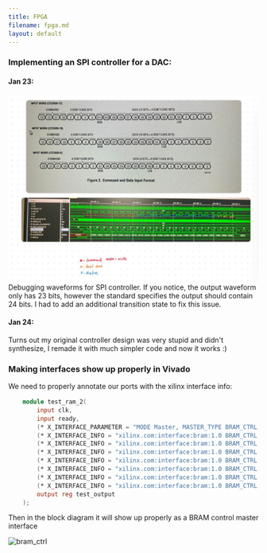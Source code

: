 ```yaml
---
title: FPGA
filename: fpga.md
layout: default
---
```


### Implementing an SPI controller for a DAC:

#### Jan 23:

![spi_debug](/photos/spi_debug.jpg)
Debugging waveforms for SPI controller. If you notice, the output waveform only has 23 bits, however the standard specifies the output
should contain 24 bits. I had to add an additional transition state to fix this issue.

#### Jan 24:

Turns out my original controller design was very stupid and didn't synthesize, I remade it with much simpler code and now it works :)


### Making interfaces show up properly in Vivado

We need to properly annotate our ports with the xilinx interface info:

```verilog
    module test_ram_2(
        input clk,
        input ready,
        (* X_INTERFACE_PARAMETER = "MODE Master, MASTER_TYPE BRAM_CTRL, MEM_SIZE 8192, MEM_WIDTH 32, MEM_ECC NONE, READ_WRITE_MODE READ_WRITE, READ_LATENCY 1" *)
        (* X_INTERFACE_INFO = "xilinx.com:interface:bram:1.0 BRAM_CTRL DOUT" *) input [31:0] data_read,
        (* X_INTERFACE_INFO = "xilinx.com:interface:bram:1.0 BRAM_CTRL ADDR" *) output reg [31:0] addr,
        (* X_INTERFACE_INFO = "xilinx.com:interface:bram:1.0 BRAM_CTRL CLK" *) output ram_clk,
        (* X_INTERFACE_INFO = "xilinx.com:interface:bram:1.0 BRAM_CTRL DIN" *) output reg [31:0] data_out,
        (* X_INTERFACE_INFO = "xilinx.com:interface:bram:1.0 BRAM_CTRL EN" *) output reg en,
        (* X_INTERFACE_INFO = "xilinx.com:interface:bram:1.0 BRAM_CTRL RST" *) output reg ram_rst,
        (* X_INTERFACE_INFO = "xilinx.com:interface:bram:1.0 BRAM_CTRL WE" *) output [3:0] wen,
        output reg test_output
    );
```

Then in the block diagram it will show up properly as a BRAM control master interface

![bram_ctrl](/photos/bram_ctrl.jpg)